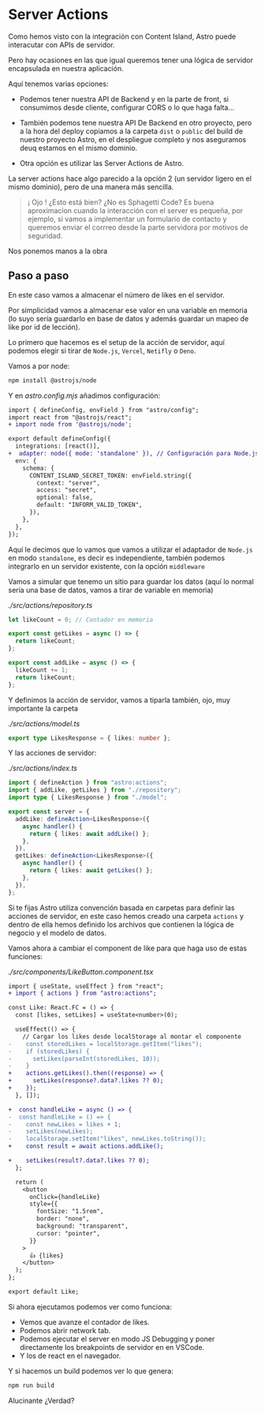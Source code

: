 # Server Actions

Como hemos visto con la integración con Content Island, Astro puede interacutar con APIs de servidor.

Pero hay ocasiones en las que igual queremos tener una lógica de servidor encapsulada en nuestra aplicación.

Aquí tenemos varias opciones:

- Podemos tener nuestra API de Backend y en la parte de front, si consumimos desde cliente, configurar CORS o lo que haga falta...

- También podemos tene nuestra API De Backend en otro proyecto, pero a la hora del deploy copiamos a la carpeta `dist` o `public` del build de nuestro proyecto Astro, en el despliegue completo y nos aseguramos deuq estamos en el mismo dominio.

- Otra opción es utilizar las Server Actions de Astro.

La server actions hace algo parecido a la opción 2 (un servidor ligero en el mismo dominio), pero de una manera más sencilla.

> ¡ Ojo ! ¿Esto está bien? ¿No es Sphagetti Code? Es buena aproximacíon cuando la interacción con el server es pequeña, por ejemplo, si vamos a implementar un formulario de contacto y queremos enviar el corrreo desde la parte servidora por motivos de seguridad.

Nos ponemos manos a la obra

## Paso a paso

En este caso vamos a almacenar el número de likes en el servidor.

Por simplicidad vamos a almacenar ese valor en una variable en memoria (lo suyo sería guardarlo en base de datos y además guardar un mapeo de like por id de lección).

Lo primero que hacemos es el setup de la acción de servidor, aquí podemos elegir si tirar de `Node.js`, `Vercel`, `Netifly` o `Deno`.

Vamos a por node:

```bash
npm install @astrojs/node
```

Y en _astro.config.mjs_ añadimos configuración:

```diff
import { defineConfig, envField } from "astro/config";
import react from "@astrojs/react";
+ import node from '@astrojs/node';

export default defineConfig({
  integrations: [react()],
+  adapter: node({ mode: 'standalone' }), // Configuración para Node.js
  env: {
    schema: {
      CONTENT_ISLAND_SECRET_TOKEN: envField.string({
        context: "server",
        access: "secret",
        optional: false,
        default: "INFORM_VALID_TOKEN",
      }),
    },
  },
});
```

Aquí le decimos que lo vamos que vamos a utilizar el adaptador de `Node.js` en modo `standalone`, es decir es independiente, también podemos integrarlo en un servidor existente, con la opción `middleware`

Vamos a simular que tenemo un sitio para guardar los datos (aquí lo normal sería una base de datos, vamos a tirar de variable en memoria)

_./src/actions/repository.ts_

```ts
let likeCount = 0; // Contador en memoria

export const getLikes = async () => {
  return likeCount;
};

export const addLike = async () => {
  likeCount += 1;
  return likeCount;
};
```

Y definimos la acción de servidor, vamos a tiparla también, ojo, muy importante la carpeta

_./src/actions/model.ts_

```ts
export type LikesResponse = { likes: number };
```

Y las acciones de servidor:

_./src/actions/index.ts_

```ts
import { defineAction } from "astro:actions";
import { addLike, getLikes } from "./repository";
import type { LikesResponse } from "./model";

export const server = {
  addLike: defineAction<LikesResponse>({
    async handler() {
      return { likes: await addLike() };
    },
  }),
  getLikes: defineAction<LikesResponse>({
    async handler() {
      return { likes: await getLikes() };
    },
  }),
};
```

Si te fijas Astro utiliza convención basada en carpetas para definir las acciones de servidor, en este caso hemos creado una carpeta `actions` y dentro de ella hemos definido los archivos que contienen la lógica de negocio y el modelo de datos.

Vamos ahora a cambiar el component de like para que haga uso de estas funciones:

_./src/components/LikeButton.component.tsx_

```diff
import { useState, useEffect } from "react";
+ import { actions } from "astro:actions";

const Like: React.FC = () => {
  const [likes, setLikes] = useState<number>(0);

  useEffect(() => {
    // Cargar los likes desde localStorage al montar el componente
-    const storedLikes = localStorage.getItem("likes");
-    if (storedLikes) {
-      setLikes(parseInt(storedLikes, 10));
-    }
+    actions.getLikes().then((response) => {
+      setLikes(response?.data?.likes ?? 0);
+    });
  }, []);

+  const handleLike = async () => {
-  const handleLike = () => {
-    const newLikes = likes + 1;
-    setLikes(newLikes);
-    localStorage.setItem("likes", newLikes.toString());
+    const result = await actions.addLike();

+    setLikes(result?.data?.likes ?? 0);
  };

  return (
    <button
      onClick={handleLike}
      style={{
        fontSize: "1.5rem",
        border: "none",
        background: "transparent",
        cursor: "pointer",
      }}
    >
      👍 {likes}
    </button>
  );
};

export default Like;
```

Si ahora ejecutamos podemos ver como funciona:

- Vemos que avanze el contador de likes.
- Podemos abrir network tab.
- Podemos ejecutar el server en modo JS Debugging y poner directamente los breakpoints de servidor en en VSCode.
- Y los de react en el navegador.

Y si hacemos un build podemos ver lo que genera:

```bash
npm run build
```

Alucinante ¿Verdad?
